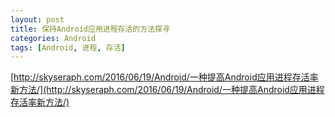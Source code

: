 ```yaml
---
layout: post
title: 保持Android应用进程存活的方法探寻
categories: Android
tags: [Android, 进程, 存活]
---
```


[http://skyseraph.com/2016/06/19/Android/一种提高Android应用进程存活率新方法/](http://skyseraph.com/2016/06/19/Android/一种提高Android应用进程存活率新方法/)
